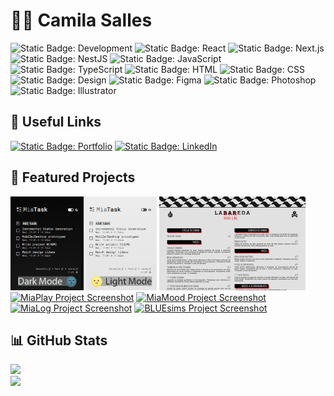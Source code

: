 # 👩‍💻 Camila Salles

<!-- ![Static Badge: Development](https://img.shields.io/badge/Development-5d5d5d?labelColor=darkturquoise)
![Static Badge: Design](https://img.shields.io/badge/⫶_⫶_-Design-mediumpurple?labelColor=5d5d5d) -->

![Static Badge: Development](https://img.shields.io/badge/⫶_-Dev-mediumpurple?logo=data:image/svg+xml;base64,PHN2ZyB4bWxucz0naHR0cDovL3d3dy53My5vcmcvMjAwMC9zdmcnIHZpZXdCb3g9JzAgMCAyNCAyNCc+PHBhdGggZD0nTTI0IDEyTDE4LjM0MzEgMTcuNjU2OUwxNi45Mjg5IDE2LjI0MjZMMjEuMTcxNiAxMkwxNi45Mjg5IDcuNzU3MzZMMTguMzQzMSA2LjM0MzE1TDI0IDEyWk0yLjgyODQzIDEyTDcuMDcxMDcgMTYuMjQyNkw1LjY1Njg1IDE3LjY1NjlMMCAxMkw1LjY1Njg1IDYuMzQzMTVMNy4wNzEwNyA3Ljc1NzM2TDIuODI4NDMgMTJaTTkuNzg4NDUgMjFINy42NjAwOUwxNC4yMTE2IDNIMTYuMzM5OUw5Ljc4ODQ1IDIxWicgZmlsbD0ncmdiYSgyNTUsMjU1LDI1NSwxKSc+PC9wYXRoPjwvc3ZnPg==&labelColor=5d5d5d)
![Static Badge: React](https://img.shields.io/badge/React-5a5a5a?logo=react)
![Static Badge: Next.js](https://img.shields.io/badge/Next.js-5a5a5a?logo=nextdotjs)
![Static Badge: NestJS](https://img.shields.io/badge/NestJS-5a5a5a?logo=nestjs)
![Static Badge: JavaScript](https://img.shields.io/badge/JavaScript-5a5a5a?logo=javascript)
![Static Badge: TypeScript](https://img.shields.io/badge/TypeScript-5a5a5a?logo=typescript)
![Static Badge: HTML](https://img.shields.io/badge/HTML-5a5a5a?logo=html5)
![Static Badge: CSS](https://img.shields.io/badge/CSS-5a5a5a?logo=css3)  
![Static Badge: Design](https://img.shields.io/badge/⫶_-Design-darkturquoise?logo=data:image/svg+xml;base64,PHN2ZyB4bWxucz0naHR0cDovL3d3dy53My5vcmcvMjAwMC9zdmcnIHZpZXdCb3g9JzAgMCAyNCAyNCc+PHBhdGggZD0nTTUgOEgxOVY1SDVWOFpNMTQgMTlWMTBINVYxOUgxNFpNMTYgMTlIMTlWMTBIMTZWMTlaTTQgM0gyMEMyMC41NTIzIDMgMjEgMy40NDc3MiAyMSA0VjIwQzIxIDIwLjU1MjMgMjAuNTUyMyAyMSAyMCAyMUg0QzMuNDQ3NzIgMjEgMyAyMC41NTIzIDMgMjBWNEMzIDMuNDQ3NzIgMy40NDc3MiAzIDQgM1onIGZpbGw9J3JnYmEoMjU1LDI1NSwyNTUsMSknPjwvcGF0aD48L3N2Zz4=&labelColor=5d5d5d)
![Static Badge: Figma](https://img.shields.io/badge/Figma-5a5a5a?logo=figma)
![Static Badge: Photoshop](https://img.shields.io/badge/Photoshop-5a5a5a?logo=adobephotoshop)
![Static Badge: Illustrator](https://img.shields.io/badge/Illustrator-5a5a5a?logo=adobeillustrator)

## 🔗 Useful Links

[![Static Badge: Portfolio](https://img.shields.io/badge/Portfolio_⫶-camilasalles.dev-hotpink?&logo=kofi&logoColor=white)](https://camilasalles.dev)
[![Static Badge: LinkedIn](https://img.shields.io/badge/LinkedIn_⫶-in%2Fsalles--camila-deepskyblue?&logo=linkedin&logoColor=white)](https://linkedin.com/in/salles-camila)

## 💎 Featured Projects

[<img src="assets/img/miatask-thumb.jpg" height="150" alt="MiaPlay Project Screenshot">](https://github.com/miaslls/MiaTask#readme)
[<img src="assets/img/labareda-thumb.jpg" height="150" alt="Labareda Project Screenshot">](https://www.drinksnbbq.com.br)
[<img src="https://github.com/miaslls/MiaPlay/blob/main/assets/img/thumb-01.jpg?raw=true" height="150" alt="MiaPlay Project Screenshot">](https://github.com/miaslls/MiaPlay#readme)
[<img src="https://github.com/miaslls/MiaMood/blob/main/assets/img/thumb-01.jpg?raw=true" height="150" alt="MiaMood Project Screenshot">](https://github.com/miaslls/MiaMood#readme)
[<img src="https://github.com/miaslls/MiaLog/blob/main/assets/img/thumb.jpg?raw=true" height="150" alt="MiaLog Project Screenshot">](https://github.com/miaslls/MiaLog#readme)
[<img src="https://github.com/miaslls/BLUEsims/blob/main/assets/img/screenshots/01.jpg?raw=true" height="150" alt="BLUEsims Project Screenshot">](https://github.com/miaslls/BLUEsims#readme)

## 📊 GitHub Stats

![](https://github-readme-stats.vercel.app/api/top-langs/?username=miaslls&theme=dark&hide_border=true&include_all_commits=true&count_private=true&layout=compact)  
![](https://github-readme-streak-stats.herokuapp.com/?user=miaslls&theme=dark&hide_border=true)
